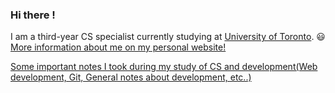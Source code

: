 ### Hi there !
I am a third-year CS specialist currently studying at [University of Toronto](https://www.utoronto.ca/). 😃  
[More information about me on my personal website!](https://feiyangfan.github.io/my-personal-website/)

[Some important notes I took during my study of CS and development(Web development, Git, General notes about development, etc..)](https://feiyangfan.github.io/learning-and-notes/)

<!--- | Finished courses  | Currently studying |
| ------------- | ------------- |
| [CSC207 Software Design](https://fas.calendar.utoronto.ca/course/csc207h1)  | [CSC301 Introduction to Software Engineering](https://fas.calendar.utoronto.ca/course/csc301h1)  |
| [CSC209 Software Tools and Systems Programming](https://fas.calendar.utoronto.ca/course/csc209h1)  | [CSC311 Introduction to Machine Learning](https://fas.calendar.utoronto.ca/course/csc311h1)|
| [CSC236 Introduction to the Theory of Computation](https://fas.calendar.utoronto.ca/course/csc236h1)| [CSC369 Operating Systems](https://fas.calendar.utoronto.ca/course/csc369h1) |
| [CSC263 Data Structures and Analysis](https://fas.calendar.utoronto.ca/course/csc263h1)|[CSC343 Introduction to Databases](https://fas.calendar.utoronto.ca/course/csc343h1)|
| [CSC258 Computer Organization](https://fas.calendar.utoronto.ca/course/csc258h1)| [CSC324 Principles of Programming Languages](https://fas.calendar.utoronto.ca/course/csc324h1) |
| [CSC384 Introduction to Artificial Intelligence](https://fas.calendar.utoronto.ca/course/csc384h1)|

-->
